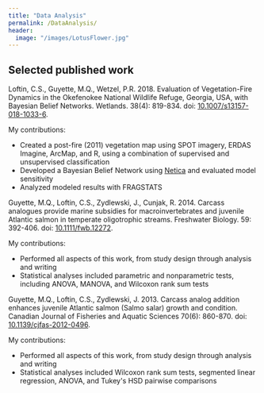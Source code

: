 ```yaml
---
title: "Data Analysis"
permalink: /DataAnalysis/
header:
  image: "/images/LotusFlower.jpg"
---
```





## Selected published work

Loftin, C.S., Guyette, M.Q., Wetzel, P.R. 2018. Evaluation of Vegetation-Fire Dynamics in the Okefenokee National Wildlife Refuge, Georgia, USA, with Bayesian Belief Networks. Wetlands. 38(4): 819-834. doi: [10.1007/s13157-018-1033-6](https://doi.org/10.1007/s13157-018-1033-6).

My contributions:
  - Created a post-fire (2011) vegetation map using SPOT imagery, ERDAS Imagine, ArcMap, and R, using a combination of supervised and unsupervised classification  
  - Developed a Bayesian Belief Network using [Netica](https://www.norsys.com/netica.html) and evaluated model sensitivity  
  - Analyzed modeled results with FRAGSTATS  

Guyette, M.Q., Loftin, C.S., Zydlewski, J., Cunjak, R. 2014. Carcass analogues provide marine subsidies for macroinvertebrates and juvenile Atlantic salmon in temperate oligotrophic streams. Freshwater Biology. 59: 392-406. doi: [10.1111/fwb.12272](http://dx.doi.org/10.1111/fwb.12272).  

My contributions:  
  - Performed all aspects of this work, from study design through analysis and writing  
  - Statistical analyses included parametric and nonparametric tests, including ANOVA, MANOVA, and Wilcoxon rank sum tests

Guyette, M.Q., Loftin, C.S., Zydlewski, J. 2013. Carcass analog addition enhances juvenile Atlantic salmon (Salmo salar) growth and condition. Canadian Journal of Fisheries and Aquatic Sciences 70(6): 860-870. doi: [10.1139/cjfas-2012-0496](http://dx.doi.org/10.1139/cjfas-2012-0496).  

My contributions:   
  - Performed all aspects of this work, from study design through analysis and writing  
  - Statistical analyses included Wilcoxon rank sum tests, segmented linear regression, ANOVA, and Tukey's HSD pairwise comparisons
